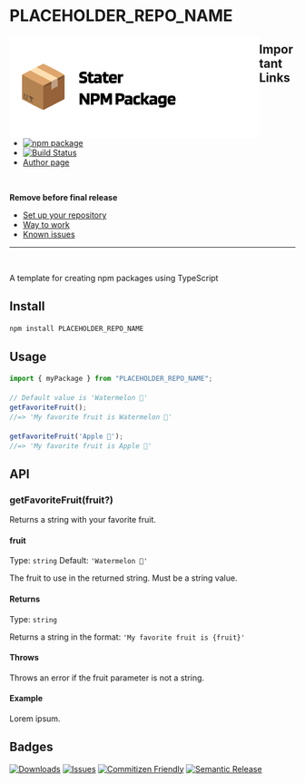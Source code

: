 # PLACEHOLDER_REPO_NAME

<a href="https://github.com/SebastianWesolowski/starter-npm-package"><img align="left" width="440" height="180" alt="PLACEHOLDER_REPO_NAME package" src="srcReadme/heroImageReposytory.png"></a>

## Important Links

- [![npm package][npm-img]][npm-url]
- [![Build Status][build-img]][build-url]
- [Author page](PLACEHOLDER_PAGE_AUTHOR)

<br>

**Remove before final release**
- [Set up your repository](docs/HowToAutoDeploy.md)
- [Way to work](docs/WayToWrok.md)
- [Known issues](docs/knowProblems.md)

---

<br/>

A template for creating npm packages using TypeScript

## Install

```bash
npm install PLACEHOLDER_REPO_NAME
```

## Usage

```ts
import { myPackage } from "PLACEHOLDER_REPO_NAME";

// Default value is 'Watermelon 🍉'
getFavoriteFruit();
//=> 'My favorite fruit is Watermelon 🍉'

getFavoriteFruit('Apple 🍎');
//=> 'My favorite fruit is Apple 🍎'
```

## API

### getFavoriteFruit(fruit?)

Returns a string with your favorite fruit.

#### fruit

Type: `string`
Default: `'Watermelon 🍉'`

The fruit to use in the returned string. Must be a string value.

#### Returns

Type: `string`

Returns a string in the format: `'My favorite fruit is {fruit}'`

#### Throws

Throws an error if the fruit parameter is not a string.

#### Example

Lorem ipsum.

## Badges
[![Downloads][downloads-img]][downloads-url]
[![Issues][issues-img]][issues-url]
[![Commitizen Friendly][commitizen-img]][commitizen-url]
[![Semantic Release][semantic-release-img]][semantic-release-url]


[build-img]: https://github.com/PLACEHOLDER_GITHUB_USER/PLACEHOLDER_REPO_NAME/actions/workflows/release.yml/badge.svg
[build-url]: https://github.com/PLACEHOLDER_GITHUB_USER/PLACEHOLDER_REPO_NAME/actions/workflows/release.yml
[downloads-img]: https://img.shields.io/npm/dt/PLACEHOLDER_REPO_NAME
[downloads-url]: https://www.npmtrends.com/PLACEHOLDER_REPO_NAME
[npm-img]: https://img.shields.io/npm/v/PLACEHOLDER_REPO_NAME
[npm-url]: https://www.npmjs.com/package/PLACEHOLDER_REPO_NAME
[issues-img]: https://img.shields.io/github/issues/PLACEHOLDER_GITHUB_USER/PLACEHOLDER_REPO_NAME
[issues-url]: https://github.com/PLACEHOLDER_GITHUB_USER/PLACEHOLDER_REPO_NAME/issues
[semantic-release-img]: https://img.shields.io/badge/%20%20%F0%9F%93%A6%F0%9F%9A%80-semantic--release-e10079.svg
[semantic-release-url]: https://github.com/semantic-release/semantic-release
[commitizen-img]: https://img.shields.io/badge/commitizen-friendly-brightgreen.svg
[commitizen-url]: http://commitizen.github.io/cz-cli/
